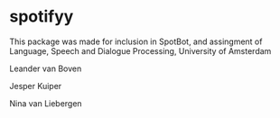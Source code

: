 # spotifyy
This package was made for inclusion in SpotBot, and assingment of Language, Speech and Dialogue Processing, University of Amsterdam

Leander van Boven

Jesper Kuiper

Nina van Liebergen
